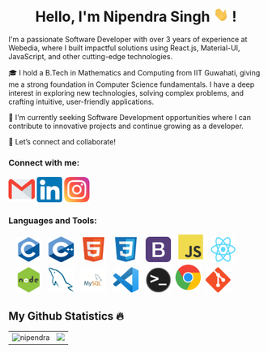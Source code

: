 <h1 align="center">Hello, I'm Nipendra Singh <img src="https://raw.githubusercontent.com/ABSphreak/ABSphreak/master/gifs/Hi.gif" width="30px"> ! </h1>
I'm a passionate Software Developer with over 3 years of experience at Webedia, where I built impactful solutions using React.js, Material-UI, JavaScript, and other cutting-edge technologies.

🎓 I hold a B.Tech in Mathematics and Computing from IIT Guwahati, giving me a strong foundation in Computer Science fundamentals. I have a deep interest in exploring new technologies, solving complex problems, and crafting intuitive, user-friendly applications.

🚀 I'm currently seeking Software Development opportunities where I can contribute to innovative projects and continue growing as a developer.

📩 Let’s connect and collaborate!

### Connect with me:
<a href="mailto:nipendra.dakshana15@gmail.com" target="_blank"><img src="https://github.com/nipendra/nipendra/blob/main/icons/gmail.png" width="52" alt="Email"></a>
<a href="https://linkedin.com/in/nipendra" target="_blank"><img src="https://github.com/nipendra/nipendra/blob/main/icons/linkedin.png" width="50" alt="LinkedIn"></a>
<a href="https://instagram.com/nip_endra" target="_blank"><img src="https://github.com/nipendra/nipendra/blob/main/icons/instagram.png" width="50" alt="Instagram"></a>

### Languages and Tools:

<div align="left" style="margin:10px">
  
<img src="https://github.com/nipendra/nipendra/blob/main/icons/c-original.svg?raw=true" height="50" width="50" style="vertical-align:top; margin:5px">
<img src="https://github.com/nipendra/nipendra/blob/main/icons/c++.png?raw=true" height="50" width="50" style="vertical-align:top; margin:5px" >
<img src="https://github.com/nipendra/nipendra/blob/main/icons/html.svg?raw=true" height="50" width="50" style="vertical-align:top; margin:5px">
<img src="https://github.com/nipendra/nipendra/blob/main/icons/css.svg?raw=true" height="50" width="50" style="vertical-align:top; margin:5px">
<img src="https://github.com/nipendra/nipendra/blob/main/icons/bootstrap.png?raw=true" height="50" width="50" style="vertical-align:top; margin:5px">
<img src="https://github.com/nipendra/nipendra/blob/main/icons/js.svg?raw=true" height="50" width="50" style="vertical-align:top; margin-left:5px; margin-right:5px">
<img src="https://github.com/nipendra/nipendra/blob/main/icons/react.png?raw=true" height="50" width="50" style="vertical-align:top; margin:5px">
<img src="https://github.com/nipendra/nipendra/blob/main/icons/node.jpeg?raw=true" height="50" width="50" style="vertical-align:top; margin:5px">
<img src="https://github.com/nipendra/nipendra/blob/main/icons/sql.svg?raw=true" height="50" width="50" style="vertical-align:top; margin:5px">
<img src="https://github.com/nipendra/nipendra/blob/main/icons/mysql.png?raw=true" height="50" width="50" style="vertical-align:top; margin:5px">
<img src="https://github.com/nipendra/nipendra/blob/main/icons/vs.png?raw=true" height="50" width="50" style="vertical-align:top; margin:5px">
<img src="https://github.com/nipendra/nipendra/blob/main/icons/terminal.png?raw=true" height="50" width="50" style="vertical-align:top; margin:5px">
<img src="https://github.com/nipendra/nipendra/blob/main/icons/chrome.png?raw=true" height="50" width="50" style="vertical-align:top; margin:5px>
<img src="https://github.com/nipendra/nipendra/blob/main/icons/github.png?raw=true" height="50" width="50" style="vertical-align:top; margin:5px">
<img src="https://github.com/nipendra/nipendra/blob/main/icons/git.svg?raw=true" height="50" width="50" style="vertical-align:top; margin:5px">
</div>

<h2 align="left">My Github Statistics 🔥</h2> 
<table>
    <tr>
        <td> <img src="https://github-readme-stats.vercel.app/api?username=nipendra&show_icons=true&theme=radical" alt="nipendra" /></td>
        <td><img src="https://github-readme-stats.vercel.app/api/top-langs/?username=nipendra&layout=compact&hide=perl"</td>
    </tr>
</table>

